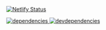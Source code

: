 [![Netlify Status](https://api.netlify.com/api/v1/badges/07e4a5db-a1c8-451a-b011-410842501dbc/deploy-status)](https://app.netlify.com/sites/quizzical-franklin-855362/deploys)

[![dependencies][dependencies-image] ][dependencies-url]
[![devdependencies][devdependencies-image] ][devdependencies-url]

[dependencies-image]: https://david-dm.org/ljosberinn/gerritalex.de.png
[dependencies-url]: https://david-dm.org/ljosberinn/gerritalex.de

[devdependencies-image]: https://david-dm.org/ljosberinn/gerritalex.de/dev-status.png
[devdependencies-url]: https://david-dm.org/ljosberinn/gerritalex.de#info=devDependencies

